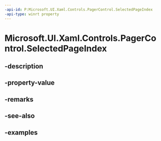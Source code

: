```yaml
---
-api-id: P:Microsoft.UI.Xaml.Controls.PagerControl.SelectedPageIndex
-api-type: winrt property
---
```


# Microsoft.UI.Xaml.Controls.PagerControl.SelectedPageIndex

<!--
public int SelectedPageIndex { get; set; }
-->


## -description

## -property-value

## -remarks

## -see-also

## -examples


